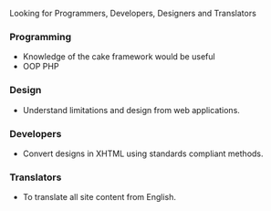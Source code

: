 Looking for Programmers, Developers, Designers and Translators

### Programming ###
  * Knowledge of the cake framework would be useful
  * OOP PHP

### Design ###
  * Understand limitations and design from web applications.

### Developers ###
  * Convert designs in XHTML using standards compliant methods.

### Translators ###
  * To translate all site content from English.
